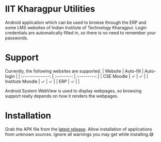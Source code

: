 # IIT Kharagpur Utilities
Android application which can be used to browse through the ERP and some LMS websites of Indian Institute of Technology
Kharagpur. Login credentials are automatically filled in, so there is no need to remember your passwords.

# Support
Currently, the following websites are supported.
| Website          | Auto-fill  | Auto-login  |
| :--------------: | :--------: | :---------: |
| CSE Moodle       | ✓          | ✓           |
| Institute Moodle | ✓          | ✓           |
| ERP              | ✓          |             |

Android System WebView is used to display webpages, so browsing support really depends on how it renders the webpages.

# Installation
Grab the APK file from the [latest release](https://github.com/tfpf/iitkgp-utilities/releases/latest). Allow
installation of applications from unknown sources. Ignore all warnings you may get while installing.:sweat_smile:
